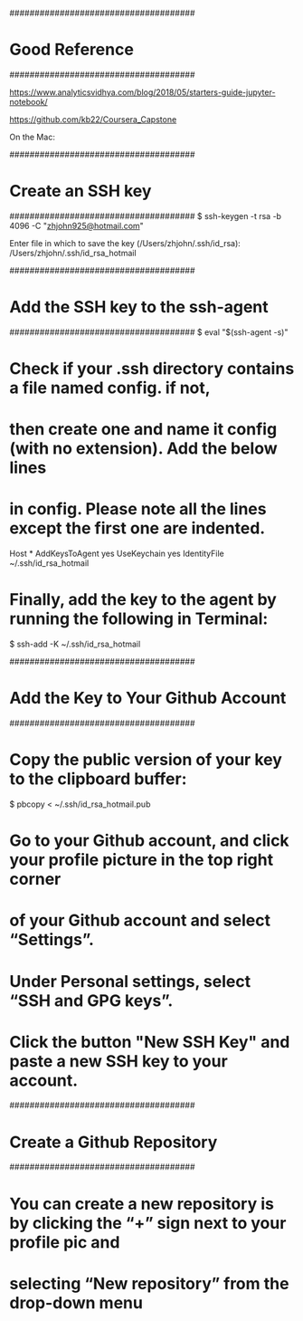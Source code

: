 #####################################
# Good Reference
#####################################

https://www.analyticsvidhya.com/blog/2018/05/starters-guide-jupyter-notebook/

https://github.com/kb22/Coursera_Capstone



On the Mac:

#####################################
# Create an SSH key
#####################################
$ ssh-keygen -t rsa -b 4096 -C "zhjohn925@hotmail.com"

Enter file in which to save the key (/Users/zhjohn/.ssh/id_rsa): /Users/zhjohn/.ssh/id_rsa_hotmail

#####################################
# Add the SSH key to the ssh-agent
#####################################
$ eval "$(ssh-agent -s)"


# Check if your .ssh directory contains a file named config. if not,
# then create one and name it config (with no extension). Add the below lines
# in config. Please note all the lines except the first one are indented.

Host *
 AddKeysToAgent yes
 UseKeychain yes
 IdentityFile ~/.ssh/id_rsa_hotmail
 
# Finally, add the key to the agent by running the following in Terminal:

$ ssh-add -K ~/.ssh/id_rsa_hotmail

#####################################
# Add the Key to Your Github Account
#####################################

# Copy the public version of your key to the clipboard buffer:

$ pbcopy < ~/.ssh/id_rsa_hotmail.pub

# Go to your Github account, and click your profile picture in the top right corner 
# of your Github account and select “Settings”.
# Under Personal settings, select “SSH and GPG keys”.
# Click the button "New SSH Key" and paste a new SSH key to your account.

#####################################
# Create a Github Repository
#####################################
# You can create a new repository is by clicking the “+” sign next to your profile pic and 
# selecting “New repository” from the drop-down menu


